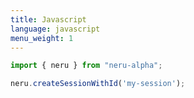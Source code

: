 ```yaml
---
title: Javascript
language: javascript
menu_weight: 1
---
```


```javascript
import { neru } from "neru-alpha";

neru.createSessionWithId('my-session');
```